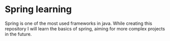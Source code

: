 # Spring learning

Spring is one of the most used frameworks in java. While creating this repository I will learn the basics of spring, aiming for more complex projects in the future.